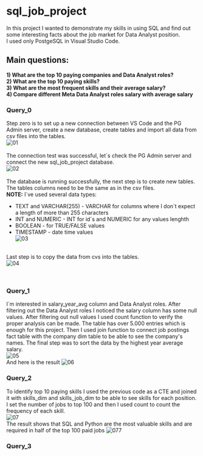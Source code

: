 # sql_job_project
In this project I wanted to demonstrate my skills in using SQL and find out some interesting facts about the job market for Data Analyst position.
<br>I used only PostgeSQL in Visual Studio Code.

## Main questions:
**1) What are the top 10 paying companies and Data Analyst roles?** <br>
**2) What are the top 10 paying skills?** <br>
**3) What are the most frequent skills and their average salary?** <br>
**4) Compare different Meta Data Analyst roles salary with average salary** <br>

### Query_0 <br>
Step zero is to set up a new connection between VS Code and the PG Admin server, create a new database, create tables and import all data from csv files into the tables.
<br>
![01](https://github.com/jirisvach/sql_job_project/assets/74241688/44ea3e4d-aaa7-47c5-9766-24b145a0458b)<br>
<br>
The connection test was successful, let´s check the PG Admin server and connect the new sql_job_project database.
<br>
![02](https://github.com/jirisvach/sql_job_project/assets/74241688/b7be19a1-0432-4390-bf33-7e73b24c5b54)<br>
<br>
The database is running successfully, the next step is to create new tables. The tables columns need to be  the same as in the csv files.
<br>
**NOTE:** I´ve used several data types:
  - TEXT and VARCHAR(255) - VARCHAR for columns where I don´t expect a length of more than 255 characters
  - INT and NUMERIC - INT for id´s and NUMERIC for any values lenghth
  - BOOLEAN - for TRUE/FALSE values
  - TIMESTAMP - date time values
<br>![03](https://github.com/jirisvach/sql_job_project/assets/74241688/71d8f9f8-d915-4290-96a7-eb567aaabfe4)

<br> Last step is to copy the data from cvs into the tables.
<br>![04](https://github.com/jirisvach/sql_job_project/assets/74241688/1bf2f45b-4ab7-47d7-868d-a28f67db2fcb)

<br>

### Query_1 <br>
I´m interested in salary_year_avg column and Data Analyst roles. After filtering out the Data Analyst roles I noticed the salary column has some null values. After filtering out null values I used count function to verify the proper analysis can be made. The table has over 5.000 entries which is enough for this project. Then I used join function to connect job postings fact table with the company dim table to be able to see the company's names. The final step was to sort the data by the highest year average salary.
<br>
![05](https://github.com/jirisvach/sql_job_project/assets/74241688/70b0a61f-dd1e-4ae1-85fd-c470e0d90b41)
<br>
And here is the result
![06](https://github.com/jirisvach/sql_job_project/assets/74241688/57f9efe7-5e6d-48f5-8333-4f166645d4d7)
<br>

### Query_2 <br>
To identify top 10 paying skills I used the previous code as a CTE and joined it with skills_dim and skills_job_dim to be able to see skills for each position. I set the number of jobs to top 100 and then I used count to count the frequency of each skill.
<br>
![07](https://github.com/jirisvach/sql_job_project/assets/74241688/5148cefe-3c2a-41d4-9c96-d4cff7a56b05)
<br>
The result shows that SQL and Python are the most valuable skills and are required in half of the top 100 paid jobs
![077](https://github.com/jirisvach/sql_job_project/assets/74241688/539c2a10-698f-4d2d-9863-ff89d7e98309)
<br>

### Query_3 <br>
